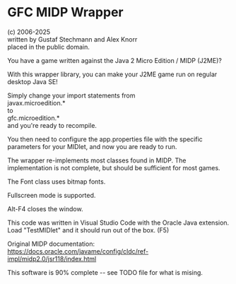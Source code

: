GFC MIDP Wrapper
================
(c) 2006-2025<br>
written by Gustaf Stechmann and Alex Knorr <br>
placed in the public domain.<br>

You have a game written against the Java 2 Micro Edition / MIDP (J2ME)?

With this wrapper library, you can make your J2ME game run on regular desktop Java SE!

Simply change your import statements from<br>
javax.microedition.* <br>
to<br>
gfc.microedition.* <br>
and you're ready to recompile.

You then need to configure the app.properties file with the specific parameters for your MIDlet,
and now you are ready to run.

The wrapper re-implements most classes found in MIDP. The implementation is not complete, but should be sufficient for most games.

The Font class uses bitmap fonts.

Fullscreen mode is supported.

Alt-F4 closes the window.

This code was written in Visual Studio Code with the Oracle Java extension.
Load "TestMIDlet" and it should run out of the box. (F5)

Original MIDP documentation:
https://docs.oracle.com/javame/config/cldc/ref-impl/midp2.0/jsr118/index.html

This software is 90% complete -- see TODO file for what is mising.